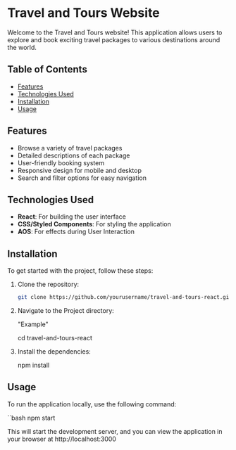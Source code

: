 # Travel and Tours Website

Welcome to the Travel and Tours website! This application allows users to explore and book exciting travel packages to various destinations around the world.

## Table of Contents

- [Features](#features)
- [Technologies Used](#technologies-used)
- [Installation](#installation)
- [Usage](#usage)

## Features

- Browse a variety of travel packages
- Detailed descriptions of each package
- User-friendly booking system
- Responsive design for mobile and desktop
- Search and filter options for easy navigation

## Technologies Used

- **React**: For building the user interface
- **CSS/Styled Components**: For styling the application
- **AOS**: For effects during User Interaction

## Installation

To get started with the project, follow these steps:

1. Clone the repository:

   ```bash
   git clone https://github.com/yourusername/travel-and-tours-react.git

2. Navigate to the Project directory:

    "Example"

    cd travel-and-tours-react

3. Install the dependencies:

    npm install

## Usage

To run the application locally, use the following command:

``bash
npm start

This will start the development server, and you can view the application in your browser at http://localhost:3000